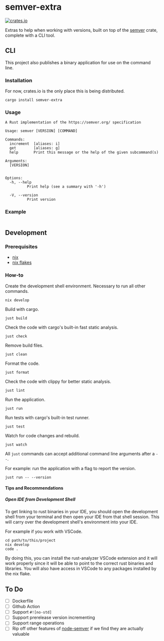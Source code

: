# semver-extra

[![crates.io](https://img.shields.io/crates/v/semver-extra)](https://crates.io/crates/semver-extra)

Extras to help when working with versions, built on top of the [semver](https://crates.io/crates/semver) crate, complete with a CLI tool.

## CLI

This project also publishes a binary application for use on the command line.

### Installation

For now, crates.io is the only place this is being distributed.

```
cargo install semver-extra
```

### Usage

```
A Rust implementation of the https://semver.org/ specification

Usage: semver [VERSION] [COMMAND]

Commands:
  increment  [aliases: i]
  get        [aliases: g]
  help       Print this message or the help of the given subcommand(s)

Arguments:
  [VERSION]


Options:
  -h, --help
          Print help (see a summary with '-h')

  -V, --version
          Print version
```

### Example

```
```

## Development

### Prerequisites

- [nix](https://nixos.org/download.html)
- [nix flakes](https://nixos.wiki/wiki/Flakes#Enable_flakes)

### How-to

Create the development shell environment. Necessary to run all other commands.

```shell
nix develop
```

Build with cargo.

```shell
just build
```

Check the code with cargo's built-in fast static analysis.

```shell
just check
```

Remove build files.

```shell
just clean
```

Format the code.

```shell
just format
```

Check the code with clippy for better static analysis.

```shell
just lint
```

Run the application.

```shell
just run
```

Run tests with cargo's built-in test runner.

```shell
just test
```

Watch for code changes and rebuild.

```shell
just watch
```

All `just` commands can accept additional command line arguments after a `--`.

For example: run the application with a flag to report the version.

```shell
just run -- --version
```

#### Tips and Recommendations

##### Open IDE from Development Shell

To get linking to rust binaries in your IDE, you should open the development shell from your terminal and then open your IDE
from that shell session. This will carry over the development shell's environment into your IDE.

For example if you work with VSCode.

```shell
cd path/to/this/project
nix develop
code .
```

By doing this, you can install the rust-analyzer VSCode extension and it will work properly since it will be able to point to
the correct rust binaries and libraries. You will also have access in VSCode to any packages installed by the nix flake.

## To Do

- [ ] Dockerfile
- [ ] Github Action
- [ ] Support `#![no-std]`
- [ ] Support prerelease version incrementing
- [ ] Support range operations
- [ ] Rip off other features of [node-semver](https://github.com/npm/node-semver) if we find they are actually valuable

